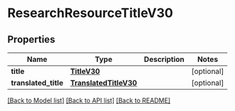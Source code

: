 # ResearchResourceTitleV30

## Properties
Name | Type | Description | Notes
------------ | ------------- | ------------- | -------------
**title** | [**TitleV30**](TitleV30.md) |  | [optional] 
**translated_title** | [**TranslatedTitleV30**](TranslatedTitleV30.md) |  | [optional] 

[[Back to Model list]](../README.md#documentation-for-models) [[Back to API list]](../README.md#documentation-for-api-endpoints) [[Back to README]](../README.md)

